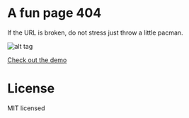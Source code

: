 # A fun page 404
If the URL is broken, do not stress just throw a little pacman.


![alt tag](https://raw.githubusercontent.com/leonardoscorza/pacman/master/image/printscreen.jpg)

[Check out the demo](stormy-anchorage-6431.herokuapp.com/404.html)

# License

MIT licensed
